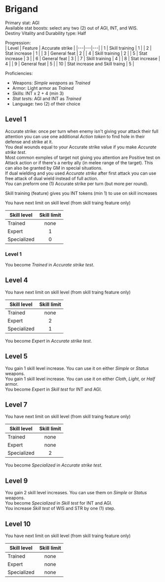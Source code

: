 # Brigand

Primary stat: AGI  
Available stat boosts: select any two (2) out of AGI, INT, and WIS.  
Destiny Vitality and Durability type: Half

Progression:  
| Level | Feature | Accurate strike |
|---|---|---|
| 1 | Skill training | 1 |
| 2 | Stat increase | 1 |
| 3 | General feat | 2 |
| 4 | Skill training | 2 |
| 5 | Stat increase | 3 |
| 6 | General feat | 3 |
| 7 | Skill training | 4 |
| 8 | Stat increase | 4 |
| 9 | General feat | 5 |
| 10 | Stat increase and Skill traing | 5 |

Proficiencies:  
- Weapons: *Simple weapon*s as *Trained*
- Armor: Light armor as *Trained*
- Skills: INT x 2 + 4 (min 3)
- *Stat test*s: AGI and INT as *Trained*
- Language: two (2) of their choice 

## Level 1

Accurate strike: once per turn when enemy isn't giving your attack their full attention you can use one additional *Action token* to find hole in their defense and strike at it.  
You deal wounds equal to your Accurate strike value if you make *Accurate strike test*.  
Most common exmples of target not giving you attention are Positive test on Attack action or if there's a nerby ally (in melee range of the target). This can also be granted by GM in special situations.  
If dual wielding and you used *Accurate strike* after first attack you can use free attack of dual wield instead of full action.  
You can preform one (1) Accurate strike per turn (but more per round).

Skill training (feature) gives you INT tokens (min 1) to use on skill increases

You have next limit on skill level (from skill traing feature only)

| Skill level | Skill limit |
|---|:---:|
| Trained | none |
| Expert | 1 |
| Specialized | 0 |

### Level 1

You become *Trained* in *Accurate strike test*.  

## Level 4

You have next limit on skill level (from skill traing feature only)

| Skill level | Skill limit |
|---|:---:|
| Trained | none |
| Expert | 2 |
| Specialized | 1 |

You become *Expert* in *Accurate strike test*.  

## Level 5

You gain 1 skill level increase. You can use it on either *Simple* or *Status* weapons.  
You gain 1 skill level increase. You can use it on either *Cloth*, *Light*, or *Half* armor.  
You become *Expert* in *Skill test* for INT and AGI.

## Level 7

You have next limit on skill level (from skill traing feature only)

| Skill level | Skill limit |
|---|:---:|
| Trained | none |
| Expert | none |
| Specialized | 2 |

You become *Specialized* in *Accurate strike test*.  

## Level 9

You gain 2 skill level increases. You can use them on *Simple* or *Status* weapons.  
You become *Specialized* in *Skill test* for INT and AGI.  
You increase *Skill test* of WIS and STR by one (1) step.  
## Level 10

You have next limit on skill level (from skill traing feature only)

| Skill level | Skill limit |
|---|:---:|
| Trained | none |
| Expert | none |
| Specialized | none |
